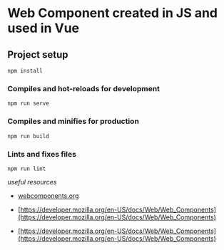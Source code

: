 # **Web Component created in JS and used in Vue**

## Project setup

```
npm install
```

### Compiles and hot-reloads for development

```
npm run serve
```

### Compiles and minifies for production

```
npm run build
```

### Lints and fixes files

```
npm run lint
```

_useful resources_

- [webcomponents.org](https://www.webcomponents.org/)

- [https://developer.mozilla.org/en-US/docs/Web/Web_Components](https://developer.mozilla.org/en-US/docs/Web/Web_Components)

- [https://developer.mozilla.org/en-US/docs/Web/Web_Components](https://developer.mozilla.org/en-US/docs/Web/Web_Components)
